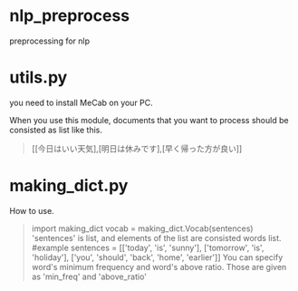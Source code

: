 # nlp_preprocess
preprocessing for nlp

# utils.py
you need to install MeCab on your PC.

When you use this module, documents that you want to process should be consisted as list like this.
>[[今日はいい天気],[明日は休みです],[早く帰った方が良い]]

# making_dict.py
How to use.
>import making_dict
>vocab = making_dict.Vocab(sentences)
'sentences' is list, and elements of the list are consisted words list.
>#example
>sentences = [['today', 'is', 'sunny'], ['tomorrow', 'is', 'holiday'], ['you', 'should', 'back', 'home', 'earlier']]
You can specify word's minimum frequency and word's above ratio.
Those are given as 'min_freq' and 'above_ratio'
